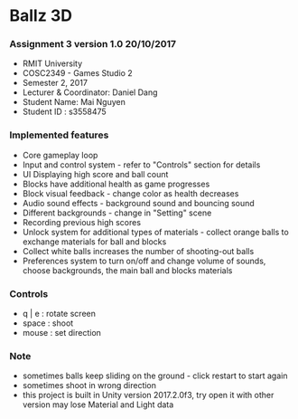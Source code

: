 # Ballz 3D #

### Assignment 3 version 1.0 20/10/2017 ###

* RMIT University
* COSC2349 - Games Studio 2
* Semester 2, 2017
* Lecturer & Coordinator: Daniel Dang
* Student Name: Mai Nguyen
* Student ID  : s3558475

### Implemented features ###

* Core gameplay loop
* Input and control system - refer to "Controls" section for details
* UI Displaying high score and ball count
* Blocks have additional health as game progresses
* Block visual feedback - change color as health decreases
* Audio sound effects - background sound and bouncing sound
* Different backgrounds - change in "Setting" scene
* Recording previous high scores
* Unlock system for additional types of materials - collect orange balls to exchange materials for ball and blocks
* Collect white balls increases the number of shooting-out balls
* Preferences system to turn on/off and change volume of sounds, choose backgrounds, the main ball and blocks materials

### Controls ###
* q | e : rotate screen
* space : shoot
* mouse : set direction

### Note ###
* sometimes balls keep sliding on the ground - click restart to start again
* sometimes shoot in wrong direction
* this project is built in Unity version 2017.2.0f3, try open it with other version may lose Material and Light data
